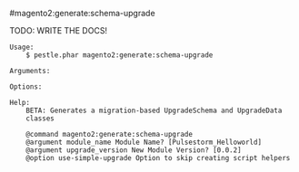 #magento2:generate:schema-upgrade

TODO: WRITE THE DOCS!
    
    Usage: 
        $ pestle.phar magento2:generate:schema-upgrade
    
    Arguments:
    
    Options:
    
    Help:
        BETA: Generates a migration-based UpgradeSchema and UpgradeData
        classes
        
        @command magento2:generate:schema-upgrade
        @argument module_name Module Name? [Pulsestorm_Helloworld]
        @argument upgrade_version New Module Version? [0.0.2]
        @option use-simple-upgrade Option to skip creating script helpers
    
    
    
